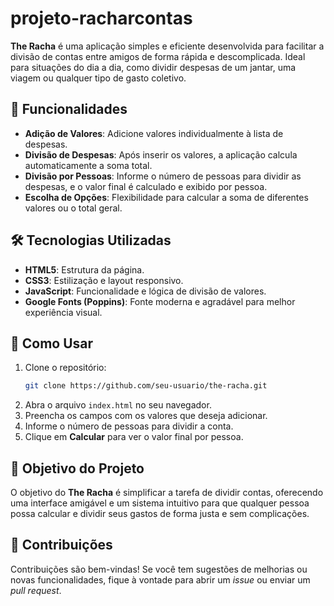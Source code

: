 # projeto-racharcontas

**The Racha** é uma aplicação simples e eficiente desenvolvida para facilitar a divisão de contas entre amigos de forma rápida e descomplicada. Ideal para situações do dia a dia, como dividir despesas de um jantar, uma viagem ou qualquer tipo de gasto coletivo.

## 🚀 Funcionalidades

- **Adição de Valores**: Adicione valores individualmente à lista de despesas.
- **Divisão de Despesas**: Após inserir os valores, a aplicação calcula automaticamente a soma total.
- **Divisão por Pessoas**: Informe o número de pessoas para dividir as despesas, e o valor final é calculado e exibido por pessoa.
- **Escolha de Opções**: Flexibilidade para calcular a soma de diferentes valores ou o total geral.

## 🛠️ Tecnologias Utilizadas

- **HTML5**: Estrutura da página.
- **CSS3**: Estilização e layout responsivo.
- **JavaScript**: Funcionalidade e lógica de divisão de valores.
- **Google Fonts (Poppins)**: Fonte moderna e agradável para melhor experiência visual.

## 📌 Como Usar

1. Clone o repositório: 
   ```bash
   git clone https://github.com/seu-usuario/the-racha.git
   ```
2. Abra o arquivo `index.html` no seu navegador.
3. Preencha os campos com os valores que deseja adicionar.
4. Informe o número de pessoas para dividir a conta.
5. Clique em **Calcular** para ver o valor final por pessoa.

## 🎯 Objetivo do Projeto

O objetivo do **The Racha** é simplificar a tarefa de dividir contas, oferecendo uma interface amigável e um sistema intuitivo para que qualquer pessoa possa calcular e dividir seus gastos de forma justa e sem complicações.

## 🤝 Contribuições

Contribuições são bem-vindas! Se você tem sugestões de melhorias ou novas funcionalidades, fique à vontade para abrir um _issue_ ou enviar um _pull request_.
